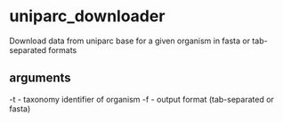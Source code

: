 # uniparc_downloader
Download data from uniparc base for a given organism in fasta or tab-separated formats

## arguments
-t - taxonomy identifier of organism
-f - output format (tab-separated or fasta)